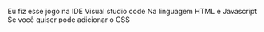Eu fiz esse jogo na IDE Visual studio code
Na linguagem HTML e Javascript
Se você quiser pode adicionar o CSS
